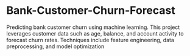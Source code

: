 # Bank-Customer-Churn-Forecast
Predicting bank customer churn using machine learning. This project leverages customer data such as age, balance, and account activity to forecast churn rates. Techniques include feature engineering, data preprocessing, and model optimization
